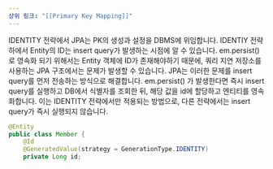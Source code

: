 ```yaml
---
상위 링크: "[[Primary Key Mapping]]"
---
```

IDENTITY 전략에서 JPA는 PK의 생성과 설정을 DBMS에 위임합니다.
IDENTIY 전략 하에서 Entity의 ID는 insert query가 발생하는 시점에 알 수 있습니다. em.persist()로 영속화 되기 위해서는 Entity 객체에 ID가 존재해야하기 때문에, 쿼리 지연 저장소를 사용하는 JPA 구조에서는 문제가 발생할 수 있습니다. 
JPA는 이러한 문제를 insert query를 먼저 전송하는 방식으로 해결합니다. em.persist() 가 발생한다면 즉시 insert query를 실행하고 DB에서 식별자를 조회한 뒤, 해당 값을 id에 할당하고 엔티티를 영속화합니다. 이는 IDENTITY 전략에서만 적용되는 방법으로, 다른 전략에서는 insert query가 즉시 실행되지 않습니다.
```java
@Entity
public class Member {
	@Id
	@GeneratedValue(strategy = GenerationType.IDENTITY)
	private Long id;
```
